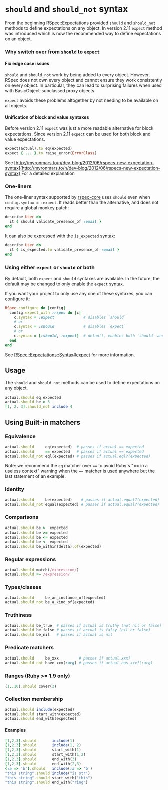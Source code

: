 # `should` and `should_not` syntax

From the  beginning RSpec::Expectations provided `should` and `should_not` methods
to define expectations on any object. In version 2.11 `expect` method was
introduced which is now the recommended way to define expectations on an object.

### Why switch over from `should` to `expect`

#### Fix edge case issues

`should` and `should_not` work by being added to every object. However, RSpec
does not own every object and cannot ensure they work consistently on every object.
In particular, they can lead to surprising failures when used with BasicObject-subclassed
proxy objects.

`expect` avoids these problems altogether by not needing to be available on all objects.

#### Unification of block and value syntaxes

Before version 2.11 `expect` was just a more readable alternative for block
expectations. Since version 2.11 `expect` can be used for both block and value
expectations.

```ruby
expect(actual).to eq(expected)
expect { ... }.to raise_error(ErrorClass)
```

See
[http://myronmars.to/n/dev-blog/2012/06/rspecs-new-expectation-syntax](http://myronmars.to/n/dev-blog/2012/06/rspecs-new-expectation-syntax)
For a detailed explanation

### One-liners

The one-liner syntax supported by
[rspec-core](http://rubydoc.info/gems/rspec-core)  uses `should` even when
`config.syntax = :expect`. It reads better than the alternative, and does not
require a global monkey patch:

```ruby
describe User do
  it { should validate_presence_of :email }
end
```

It can also be expressed with the `is_expected` syntax:

```ruby
describe User do
  it { is_expected.to validate_presence_of :email }
end
```

### Using either `expect` or `should` or both

By default, both `expect` and `should` syntaxes are available. In the future,
the default may be changed to only enable the `expect` syntax.

If you want your project to only use any one of these syntaxes, you can configure
it:

```ruby
RSpec.configure do |config|
  config.expect_with :rspec do |c|
    c.syntax = :expect             # disables `should`
    # or
    c.syntax = :should             # disables `expect`
    # or
    c.syntax = [:should, :expect]  # default, enables both `should` and `expect`
  end
end
```

See
[RSpec::Expectations::Syntax#expect](http://rubydoc.info/gems/rspec-expectations/RSpec/Expectations/Syntax:expect)
for more information.

## Usage

The `should` and `should_not` methods can be used to define expectations on any
object.

```ruby
actual.should eq expected
actual.should be > 3
[1, 2, 3].should_not include 4
```

## Using Built-in matchers

### Equivalence

```ruby
actual.should     eq(expected)  # passes if actual == expected
actual.should     == expected   # passes if actual == expected
actual.should_not eql(expected) # passes if actual.eql?(expected)
```

Note: we recommend the `eq` matcher over `==` to avoid Ruby's "== in a
useless context" warning when the `==` matcher is used anywhere but the
last statement of an example.

### Identity

```ruby
actual.should     be(expected)    # passes if actual.equal?(expected)
actual.should_not equal(expected) # passes if actual.equal?(expected)
```

### Comparisons

```ruby
actual.should be >  expected
actual.should be >= expected
actual.should be <= expected
actual.should be <  expected
actual.should be_within(delta).of(expected)
```

### Regular expressions

```ruby
actual.should match(/expression/)
actual.should =~ /expression/
```

### Types/classes

```ruby
actual.should     be_an_instance_of(expected)
actual.should_not be_a_kind_of(expected)
```

### Truthiness

```ruby
actual.should be_true  # passes if actual is truthy (not nil or false)
actual.should be_false # passes if actual is falsy (nil or false)
actual.should be_nil   # passes if actual is nil
```

### Predicate matchers

```ruby
actual.should     be_xxx         # passes if actual.xxx?
actual.should_not have_xxx(:arg) # passes if actual.has_xxx?(:arg)
```

### Ranges (Ruby >= 1.9 only)

```ruby
(1..10).should cover(3)
```

### Collection membership

```ruby
actual.should include(expected)
actual.should start_with(expected)
actual.should end_with(expected)
```

#### Examples

```ruby
[1,2,3].should       include(1)
[1,2,3].should       include(1, 2)
[1,2,3].should       start_with(1)
[1,2,3].should       start_with(1,2)
[1,2,3].should       end_with(3)
[1,2,3].should       end_with(2,3)
{:a => 'b'}.should   include(:a => 'b')
"this string".should include("is str")
"this string".should start_with("this")
"this string".should end_with("ring")
```
